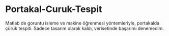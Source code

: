 # Portakal-Curuk-Tespit
Matlab de goruntu isleme ve makine öğrenmesi yöntemleriyle, portakalda çürük tespiti.
Sadece tasarım olarak kaldı, verisetinde başarımı denemedim.

